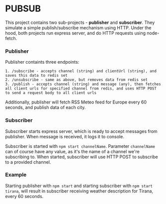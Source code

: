 # PUBSUB
This project contains two sub-projects - **publisher** and **subscriber**. They simulate a simple publish/subscribe mechanism using HTTP. Under the hood, both projects run express server, and do HTTP requests using node-fetch.

### Publisher
Publisher containts three endpoints:
```
1. /subscribe - accepts channel (string) and clientUrl (string), and saves this data to redis set
2. /unsubscribe - same as above, but removes data from redis set
3. /publish - accepts channel (string) and message (any), then fetches all client urls for specified channel from redis, and uses HTTP POST to send a request body to all client urls
```

Additionally, publisher will fetch RSS Meteo feed for Europe every 60 seconds, and publish data of each city.

### Subscriber

Subscriber starts express server, which is ready to accept messages from publisher. When message is received, it logs it to console. 

Subscriber is started with ```npm start channelName```. Parameter ```channelName``` can of course have any value, as it's the name of a channel we're subscribing to. When started, subscriber will use HTTP POST to subscribe to a provided channel.


### Example

Starting publisher with ```npm start``` and starting subscriber with ```npm start tirana```, will result in subscriber receiving weather description for Tirana, every 60 seconds.